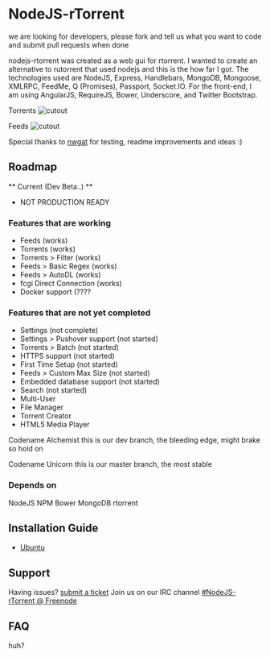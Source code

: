 # NodeJS-rTorrent
we are looking for developers, please fork and tell us what you want to code and submit pull requests when done

nodejs-rtorrent was created as a web gui for rtorrent. I wanted to create an alternative to rutorrent that used nodejs and this is the how far I got. The technologies used are NodeJS, Express, Handlebars, MongoDB, Mongoose, XMLRPC, FeedMe, Q (Promises), Passport, Socket.IO. For the front-end, I am using AngularJS, RequireJS, Bower, Underscore, and Twitter Bootstrap.

Torrents 
![cutout](http://i.imgur.com/gwVmwAu.png "screenshot")

Feeds
![cutout](http://i.imgur.com/g1sX08z.png "screenshot2")

Special thanks to [nwgat](http://nwgat.net)  for testing, readme improvements and ideas :)


## Roadmap
** Current  (Dev Beta..) ** 
* NOT PRODUCTION READY

### Features that are working
* Feeds (works) 
* Torrents (works)
* Torrents > Filter (works)
* Feeds > Basic Regex (works)
* Feeds > AutoDL (works)
* fcgi Direct Connection (works)
* Docker support (????

### Features that are not yet completed
* Settings (not complete)
* Settings > Pushover support (not started)
* Torrents > Batch (not started)
* HTTPS support (not started)
* First Time Setup (not started)
* Feeds > Custom Max Size (not started)
* Embedded database support (not started)
* Search (not started)
* Multi-User
* File Manager
* Torrent Creator
* HTML5 Media Player

Codename Alchemist
this is our dev branch, the bleeding edge, might brake so hold on

Codename Unicorn
this is our master branch, the most stable

### Depends on
NodeJS NPM Bower MongoDB rtorrent

## Installation Guide
* [Ubuntu](https://github.com/roastlechon/nodejs-rtorrent/wiki/Installation-Guide-for-Ubuntu-(direct-scgi-connection))

## Support
Having issues? [submit a ticket](https://github.com/roastlechon/nodejs-rtorrent/issues/new)
Join us on our IRC channel [#NodeJS-rTorrent @ Freenode](http://webchat.freenode.net/?channels=nodejs-rtorrent) 

## FAQ
huh?
